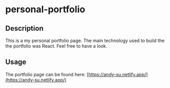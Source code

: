 # personal-portfolio

## Description

This is a my personal portfolio page. The main technology used to build the the portfolio was React. Feel free to have a look.

## Usage

The portfolio page can be found here:
[https://andy-su.netlify.app/](https://andy-su.netlify.app/)
